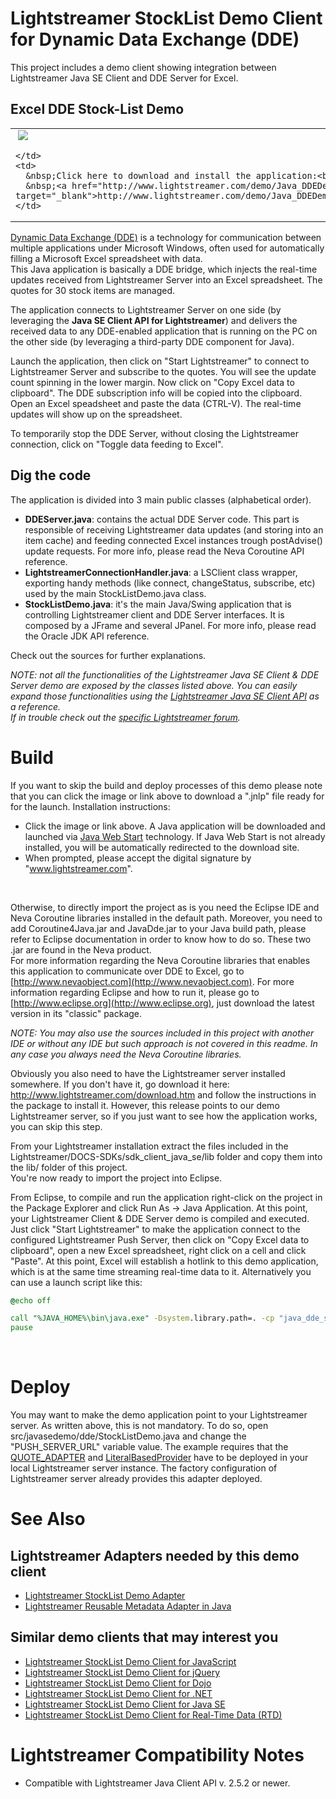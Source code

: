 # Lightstreamer StockList Demo Client for Dynamic Data Exchange (DDE) #

This project includes a demo client showing integration between Lightstreamer Java SE Client and DDE Server for Excel.

## Excel DDE Stock-List Demo ##

<table>
  <tr>
    <td style="text-align: left">
      &nbsp;<a href="http://www.lightstreamer.com/demo/Java_DDEDemo_Basic/demo.jnlp" target="_blank"><img src="http://www.lightstreamer.com/img/demo/screen_excelleg.png"></a>&nbsp;
      
    </td>
    <td>
      &nbsp;Click here to download and install the application:<br>
      &nbsp;<a href="http://www.lightstreamer.com/demo/Java_DDEDemo_Basic/demo.jnlp" target="_blank">http://www.lightstreamer.com/demo/Java_DDEDemo_Basic/demo.jnlp</a>
    </td>
  </tr>
</table>

[Dynamic Data Exchange (DDE)](http://en.wikipedia.org/wiki/Dynamic_Data_Exchange) is a technology for communication between multiple applications under Microsoft Windows, often used for automatically filling a Microsoft Excel spreadsheet with data.<br>
This Java application is basically a DDE bridge, which injects the real-time updates received from Lightstreamer Server into an Excel spreadsheet. The quotes for 30 stock items are managed.<br>

The application connects to Lightstreamer Server on one side (by leveraging the <b>Java SE Client API for Lightstreamer</b>) and delivers the received data to any DDE-enabled application that is running on the PC on the other side (by leveraging a third-party DDE component for Java).<br>

Launch the application, then click on "Start Lightstreamer" to connect to Lightstreamer Server and subscribe to the quotes. You will see the update count spinning in the lower margin. Now click on "Copy Excel data to clipboard". The DDE subscription info will be copied into the clipboard. Open an Excel speadsheet and paste the data (CTRL-V). The real-time updates will show up on the spreadsheet.<br>

To temporarily stop the DDE Server, without closing the Lightstreamer connection, click on "Toggle data feeding to Excel".

## Dig the code ##
The application is divided into 3 main public classes (alphabetical order).
* <b>DDEServer.java</b>: contains the actual DDE Server code. This part is responsible of receiving Lightstreamer data updates (and storing into an item cache) and feeding connected Excel instances trough postAdvise() update requests.
  For more info, please read the Neva Coroutine API reference.
* <b>LightstreamerConnectionHandler.java</b>: a LSClient class wrapper, exporting handy methods (like connect, changeStatus, subscribe, etc) used by the main StockListDemo.java class.
* <b>StockListDemo.java</b>: it's the main Java/Swing application that is controlling Lightstreamer client and DDE Server interfaces. It is composed by a JFrame and several JPanel. For more info, please read the Oracle JDK API reference.
  
Check out the sources for further explanations.
  
<i>NOTE: not all the functionalities of the Lightstreamer Java SE Client & DDE Server demo are exposed by the classes listed above. You can easily expand those functionalities using the [Lightstreamer Java SE Client API](http://www.lightstreamer.com/docs/client_javase_javadoc/index.html) as a reference.<br>
If in trouble check out the [specific Lightstreamer forum](http://www.lightstreamer.com/vb/forumdisplay.php?f=12). </i>

# Build #

If you want to skip the build and deploy processes of this demo please note that you can click the image or link above to download a ".jnlp" file ready for for the launch. Installation instructions:

* Click the image or link above. A Java application will be downloaded and launched via [Java Web Start](http://en.wikipedia.org/wiki/Java_web_start) technology. If Java Web Start is not already installed, you will be automatically redirected to the download site.
* When prompted, please accept the digital signature by "www.lightstreamer.com".
<br>

Otherwise, to directly import the project as is you need the Eclipse IDE and Neva Coroutine libraries installed in the default path. Moreover, you need to add Coroutine4Java.jar and JavaDde.jar to your Java build path, please refer to Eclipse documentation in order to know how to do so. These two .jar are found in the Neva product.<br>
For more information regarding the Neva Coroutine libraries that enables this application to communicate over DDE to Excel, go to [http://www.nevaobject.com](http://www.nevaobject.com).
For more information regarding Eclipse and how to run it, please go to [http://www.eclipse.org](http://www.eclipse.org), just download the latest version in its "classic" package.
  
<i>NOTE: You may also use the sources included in this project with another IDE or without any IDE but such approach is not covered in this readme. In any case you always need the Neva Coroutine libraries.</i>

Obviously you also need to have the Lightstreamer server installed somewhere. If you don't have it, go download it here: http://www.lightstreamer.com/download.htm and follow the instructions in the package to install it.
However, this release points to our demo Lightstreamer server, so if you just want to see how the application works, you can skip this step.
  
From your Lightstreamer installation extract the files included in the Lightstreamer/DOCS-SDKs/sdk_client_java_se/lib folder and copy them into the lib/ folder of this project.<br>
You're now ready to import the project into Eclipse.

From Eclipse, to compile and run the application right-click on the project in the Package Explorer and click Run As -> Java Application.
At this point, your Lightstreamer Client & DDE Server demo is compiled and executed. Just click "Start Lightstreamer" to make the application connect to the configured Lightstreamer Push Server, then click on "Copy Excel data to clipboard", open a new Excel spreadsheet, right click on a cell and click "Paste". At this point, Excel will establish a hotlink to this demo application, which is at the same time streaming real-time data to it.
Alternatively you can use a launch script like this:
```cmd
@echo off

call "%JAVA_HOME%\bin\java.exe" -Dsystem.library.path=. -cp "java_dde_sld.jar";"../lib/ls-client.jar" javasedemo.dde.StockListDemo
pause
```
<br>
  
# Deploy #
  
You may want to make the demo application point to your Lightstreamer server. As written above, this is not mandatory. To do so, open src/javasedemo/dde/StockListDemo.java and change the "PUSH_SERVER_URL" variable value.
The example requires that the [QUOTE_ADAPTER](https://github.com/Weswit/Lightstreamer-example-Stocklist-adapter-java) and [LiteralBasedProvider](https://github.com/Weswit/Lightstreamer-example-ReusableMetadata-adapter-java) have to be deployed in your local Lightstreamer server instance. 
The factory configuration of Lightstreamer server already provides this adapter deployed.<br>

# See Also #

## Lightstreamer Adapters needed by this demo client ##

* [Lightstreamer StockList Demo Adapter](https://github.com/Weswit/Lightstreamer-example-Stocklist-adapter-java)
* [Lightstreamer Reusable Metadata Adapter in Java](https://github.com/Weswit/Lightstreamer-example-ReusableMetadata-adapter-java)

## Similar demo clients that may interest you ##

* [Lightstreamer StockList Demo Client for JavaScript](https://github.com/Weswit/Lightstreamer-example-Stocklist-client-javascript)
* [Lightstreamer StockList Demo Client for jQuery](https://github.com/Weswit/Lightstreamer-example-StockList-client-jquery)
* [Lightstreamer StockList Demo Client for Dojo](https://github.com/Weswit/Lightstreamer-example-StockList-client-dojo)
* [Lightstreamer StockList Demo Client for .NET](https://github.com/Weswit/Lightstreamer-example-StockList-client-dotnet)
* [Lightstreamer StockList Demo Client for Java SE](https://github.com/Weswit/Lightstreamer-example-StockList-client-java)
* [Lightstreamer StockList Demo Client for Real-Time Data (RTD)](https://github.com/Weswit/Lightstreamer-example-StockList-client-rtd)

# Lightstreamer Compatibility Notes #

- Compatible with Lightstreamer Java Client API v. 2.5.2 or newer.